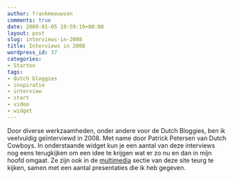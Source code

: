 ```yaml
---
author: frankmeeuwsen
comments: true
date: 2009-01-05 19:59:19+00:00
layout: post
slug: interviews-in-2008
title: Interviews in 2008
wordpress_id: 37
categories:
- Starten
tags:
- dutch bloggies
- inspiratie
- interview
- start
- video
- widget
---
```


Door diverse werkzaamheden, onder andere voor de Dutch Bloggies, ben ik veelvuldig geïnterviewd in 2008. Met name door Patrick Petersen van Dutch Cowboys. In onderstaande widget kun je een aantal van deze interviews nog eens terugkijken om een idee te krijgen wat er zo nu en dan in mijn hoofd omgaat. Ze zijn ook in de [multimedia](/multimedia/?phpMyAdmin=e7c4ed92b25t4017d32d) sectie van deze site teurg te kijken, samen met een aantal presentaties die ik heb gegeven.
